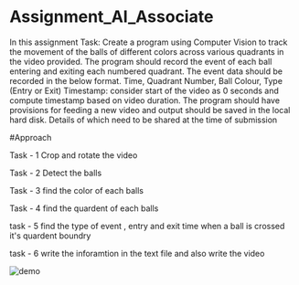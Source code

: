# Assignment_AI_Associate
In this assignment 
Task:
Create a program using Computer Vision to track the movement of the balls of
different colors across various quadrants in the video provided. The program
should record the event of each ball entering and exiting each numbered
quadrant. The event data should be recorded in the below format.
Time, Quadrant Number, Ball Colour, Type (Entry or Exit)
Timestamp: consider start of the video as 0 seconds and compute timestamp
based on video duration.
The program should have provisions for feeding a new video and output should
be saved in the local hard disk. Details of which need to be shared at the time of
submission 

#Approach

Task - 1
Crop and rotate the video 

Task - 2
Detect the balls

Task - 3
find the color of each balls

Task - 4
find the quardent of each balls

task - 5 
find the type of event , entry and exit time when a ball is crossed it's quardent boundry

task - 6
write the inforamtion in the text file and also write the video 


![demo](https://user-images.githubusercontent.com/29145107/229869880-e8ea7d0f-ca98-4acb-b1fa-1460d10125ae.png)
